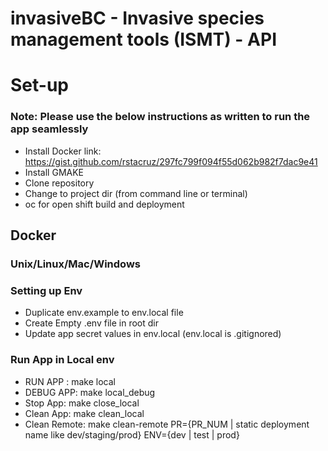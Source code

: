 # invasiveBC - Invasive species management tools (ISMT) - API



# Set-up
### Note: Please use the below instructions as written to run the app seamlessly
* Install Docker
    link: https://gist.github.com/rstacruz/297fc799f094f55d062b982f7dac9e41
* Install GMAKE
* Clone repository
* Change to project dir (from command line or terminal)
* oc for open shift build and deployment

## Docker

### Unix/Linux/Mac/Windows

### Setting up Env

* Duplicate env.example to env.local file
* Create Empty .env file in root dir
* Update app secret values in env.local (env.local is .gitignored)

### Run App in Local env

* RUN APP : make local
* DEBUG APP: make local_debug
* Stop App: make close_local
* Clean App: make clean_local
* Clean Remote: make clean-remote PR={PR_NUM | static deployment name like dev/staging/prod} ENV={dev | test | prod}
